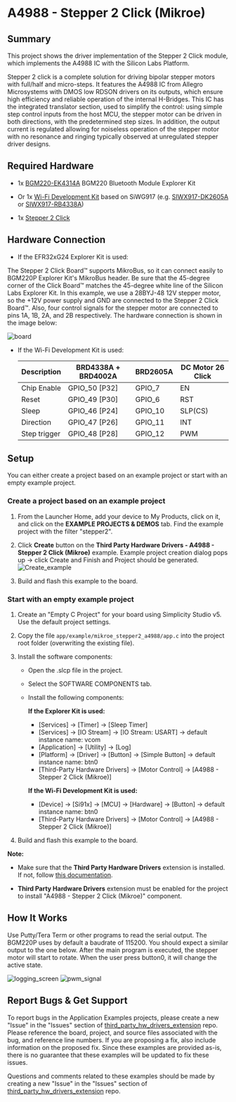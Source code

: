 # A4988 - Stepper 2 Click (Mikroe) #

## Summary ##

This project shows the driver implementation of the Stepper 2 Click module, which implements the A4988 IC with the Silicon Labs Platform.

Stepper 2 click is a complete solution for driving bipolar stepper motors with full/half and micro-steps. It features the A4988 IC from Allegro Microsystems with DMOS low RDSON drivers on its outputs, which ensure high efficiency and reliable operation of the internal H-Bridges. This IC has the integrated translator section, used to simplify the control: using simple step control inputs from the host MCU, the stepper motor can be driven in both directions, with the predetermined step sizes. In addition, the output current is regulated allowing for noiseless operation of the stepper motor with no resonance and ringing typically observed at unregulated stepper driver designs.

## Required Hardware ##

- 1x [BGM220-EK4314A](https://www.silabs.com/development-tools/wireless/bluetooth/bgm220-explorer-kit) BGM220 Bluetooth Module Explorer Kit

- Or 1x [Wi-Fi Development Kit](https://www.silabs.com/development-tools/wireless/wi-fi) based on SiWG917 (e.g. [SIWX917-DK2605A](https://www.silabs.com/development-tools/wireless/wi-fi/siwx917-dk2605a-wifi-6-bluetooth-le-soc-dev-kit) or [SIWX917-RB4338A](https://www.silabs.com/development-tools/wireless/wi-fi/siwx917-rb4338a-wifi-6-bluetooth-le-soc-radio-board))

- 1x [Stepper 2 Click](https://www.mikroe.com/stepper-2-click)

## Hardware Connection ##

- If the EFR32xG24 Explorer Kit is used:

The Stepper 2 Click Board™ supports MikroBus, so it can connect easily to BGM220P Explorer Kit's MikroBus header. Be sure that the 45-degree corner of the Click Board™ matches the 45-degree white line of the Silicon Labs Explorer Kit. In this example, we use a 28BYJ-48 12V stepper motor, so the +12V power supply and GND are connected to the Stepper 2 Click Board™. Also, four control signals for the stepper motor are connected to pins 1A, 1B, 2A, and 2B respectively. The hardware connection is shown in the image below:

![board](image/hardware_connection.png)

- If the Wi-Fi Development Kit is used:

  | Description  | BRD4338A + BRD4002A | BRD2605A     | DC Motor 26 Click |
  | ------------ | ------------- | ------------------ | ----------------- |
  | Chip Enable    | GPIO_50 [P32] | GPIO_7      | EN        |
  | Reset          | GPIO_49 [P30] | GPIO_6      | RST       |
  | Sleep          | GPIO_46 [P24] | GPIO_10     | SLP(CS)   |
  | Direction      | GPIO_47 [P26] | GPIO_11     | INT       |
  | Step trigger   | GPIO_48 [P28] | GPIO_12     | PWM       |


## Setup ##

You can either create a project based on an example project or start with an empty example project.

### Create a project based on an example project ###

1. From the Launcher Home, add your device to My Products, click on it, and click on the **EXAMPLE PROJECTS & DEMOS** tab. Find the example project with the filter "stepper2".

2. Click **Create** button on the **Third Party Hardware Drivers - A4988 - Stepper 2 Click (Mikroe)** example. Example project creation dialog pops up -> click Create and Finish and Project should be generated.
![Create_example](image/create_example.png)

3. Build and flash this example to the board.

### Start with an empty example project ###

1. Create an "Empty C Project" for your board using Simplicity Studio v5. Use the default project settings.

2. Copy the file `app/example/mikroe_stepper2_a4988/app.c` into the project root folder (overwriting the existing file).

3. Install the software components:

    - Open the .slcp file in the project.

    - Select the SOFTWARE COMPONENTS tab.

    - Install the following components:
      
      **If the Explorer Kit is used:**
        - [Services] → [Timer] → [Sleep Timer]
        - [Services] → [IO Stream] → [IO Stream: USART] → default instance name: vcom
        - [Application] → [Utility] → [Log]
        - [Platform] → [Driver] → [Button] → [Simple Button] → default instance name: btn0
        - [Third-Party Hardware Drivers] → [Motor Control] → [A4988 - Stepper 2 Click (Mikroe)]

      **If the Wi-Fi Development Kit is used:**
        - [Device] → [Si91x] → [MCU] → [Hardware] → [Button] → default instance name: btn0
        - [Third-Party Hardware Drivers] → [Motor Control] → [A4988 - Stepper 2 Click (Mikroe)]

4. Build and flash this example to the board.

**Note:**

- Make sure that the **Third Party Hardware Drivers** extension is installed. If not, follow [this documentation](https://github.com/SiliconLabs/third_party_hw_drivers_extension/blob/master/README.md#how-to-add-to-simplicity-studio-ide).

- **Third Party Hardware Drivers** extension must be enabled for the project to install "A4988 - Stepper 2 Click (Mikroe)" component.

## How It Works ##

Use Putty/Tera Term or other programs to read the serial output. The BGM220P uses by default a baudrate of 115200. You should expect a similar output to the one below. After the main program is executed, the stepper motor will start to rotate. When the user press button0, it will change the active state.

![logging_screen](image/log.png)
![pwm_signal](image/pwm.png)

## Report Bugs & Get Support ##

To report bugs in the Application Examples projects, please create a new "Issue" in the "Issues" section of [third_party_hw_drivers_extension](https://github.com/SiliconLabs/third_party_hw_drivers_extension) repo. Please reference the board, project, and source files associated with the bug, and reference line numbers. If you are proposing a fix, also include information on the proposed fix. Since these examples are provided as-is, there is no guarantee that these examples will be updated to fix these issues.

Questions and comments related to these examples should be made by creating a new "Issue" in the "Issues" section of [third_party_hw_drivers_extension](https://github.com/SiliconLabs/third_party_hw_drivers_extension) repo.

